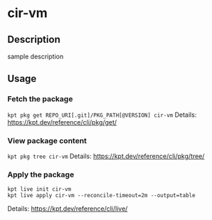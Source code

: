 # cir-vm

## Description
sample description

## Usage

### Fetch the package
`kpt pkg get REPO_URI[.git]/PKG_PATH[@VERSION] cir-vm`
Details: https://kpt.dev/reference/cli/pkg/get/

### View package content
`kpt pkg tree cir-vm`
Details: https://kpt.dev/reference/cli/pkg/tree/

### Apply the package
```
kpt live init cir-vm
kpt live apply cir-vm --reconcile-timeout=2m --output=table
```
Details: https://kpt.dev/reference/cli/live/
